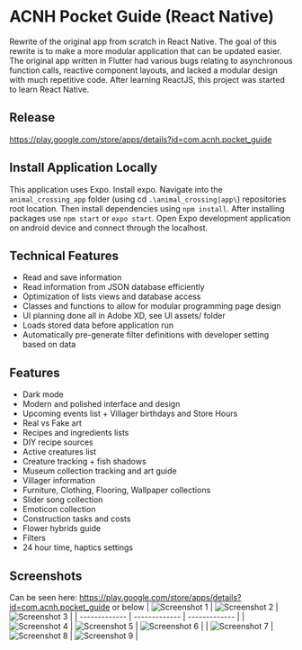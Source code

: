 # ACNH Pocket Guide (React Native)
Rewrite of the original app from scratch in React Native.
The goal of this rewrite is to make a more modular application that can be updated easier. The original app written in Flutter had various bugs relating to asynchronous function calls, reactive component layouts, and lacked a modular design with much repetitive code. After learning ReactJS, this project was started to learn React Native.

## Release
https://play.google.com/store/apps/details?id=com.acnh.pocket_guide

## Install Application Locally
This application uses Expo. Install expo. Navigate into the ```animal_crossing_app``` folder (using cd ```.\animal_crossing|app\```) repositories root location. Then install dependencies using ```npm install```. After installing packages use ```npm start``` or ```expo start```. Open Expo development application on android device and connect through the localhost.

## Technical Features
- Read and save information
- Read information from JSON database efficiently
- Optimization of lists views and database access
- Classes and functions to allow for modular programming page design
- UI planning done all in Adobe XD, see UI assets/ folder
- Loads stored data before application run
- Automatically pre-generate filter definitions with developer setting based on data

## Features
- Dark mode
- Modern and polished interface and design
- Upcoming events list + Villager birthdays and Store Hours
- Real vs Fake art
- Recipes and ingredients lists
- DIY recipe sources
- Active creatures list
- Creature tracking + fish shadows
- Museum collection tracking and art guide
- Villager information
- Furniture, Clothing, Flooring, Wallpaper collections
- Slider song collection
- Emoticon collection
- Construction tasks and costs
- Flower hybrids guide
- Filters
- 24 hour time, haptics settings 

## Screenshots
Can be seen here: https://play.google.com/store/apps/details?id=com.acnh.pocket_guide or below
| ![Screenshot 1](animal_crossing_app/assets/promotional/1.jpg)  | ![Screenshot 2](animal_crossing_app/assets/promotional/2.jpg) | ![Screenshot 3](animal_crossing_app/assets/promotional/3.jpg) |
| ------------- | ------------- | ------------- |
| ![Screenshot 4](animal_crossing_app/assets/promotional/4.jpg)  | ![Screenshot 5](animal_crossing_app/assets/promotional/5.jpg) | ![Screenshot 6](animal_crossing_app/assets/promotional/6.jpg) |
| ![Screenshot 7](animal_crossing_app/assets/promotional/7.jpg)  | ![Screenshot 8](animal_crossing_app/assets/promotional/8.jpg) | ![Screenshot 9](animal_crossing_app/assets/promotional/9.jpg) |